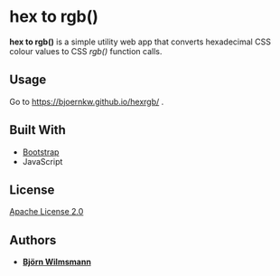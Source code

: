 # hex to rgb()

**hex to rgb()** is a simple utility web app that converts hexadecimal CSS colour values to CSS *rgb()* function calls.

## Usage

Go to https://bjoernkw.github.io/hexrgb/ .

## Built With

* [Bootstrap](https://getbootstrap.com)
* JavaScript

## License

[Apache License 2.0](https://www.apache.org/licenses/LICENSE-2.0)

## Authors

* **[Björn Wilmsmann](https://bjoernkw.com)**
